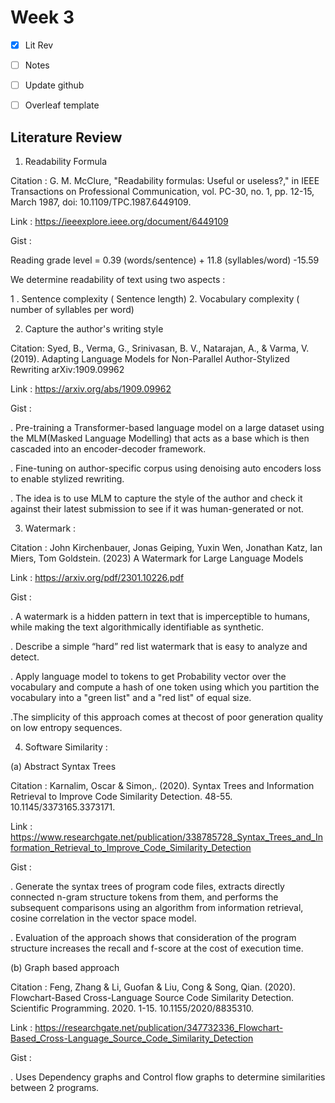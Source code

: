 # Week 3

- [x] Lit Rev
- [ ] Notes
- [ ] Update github
- [ ] Overleaf template



## Literature Review

1. Readability Formula

Citation : G. M. McClure, "Readability formulas: Useful or useless?," in IEEE Transactions on Professional Communication, vol. PC-30, no. 1, pp. 12-15, March 1987, doi: 10.1109/TPC.1987.6449109.

Link : https://ieeexplore.ieee.org/document/6449109

Gist : 

Reading grade level = 0.39 (words/sentence) + 11.8 (syllables/word) -15.59 


We determine readability of text using two aspects :

   1 . Sentence complexity ( Sentence length)
   2.  Vocabulary complexity ( number of syllables per word)


2. Capture the author's writing style 

Citation: Syed, B., Verma, G., Srinivasan, B. V., Natarajan, A., & Varma, V. (2019). Adapting Language Models for Non-Parallel Author-Stylized Rewriting arXiv:1909.09962

Link : https://arxiv.org/abs/1909.09962

Gist : 

. Pre-training a Transformer-based language model on a large dataset using the MLM(Masked Language Modelling) that acts as a base which is then cascaded into an encoder-decoder framework.

. Fine-tuning on author-specific corpus using denoising auto encoders loss to enable stylized rewriting.

. The idea is to use MLM to capture the style of the author and check it against their latest submission to see if it was human-generated or not.


3. Watermark : 

Citation :  John Kirchenbauer, Jonas Geiping, Yuxin Wen, Jonathan Katz, Ian Miers, Tom Goldstein. (2023) A Watermark for Large Language Models

Link : https://arxiv.org/pdf/2301.10226.pdf


Gist : 

. A watermark is a hidden pattern in text that is imperceptible to humans, while making the text algorithmically identifiable as synthetic.

. Describe a simple “hard” red list watermark that is easy to analyze and detect. 

. Apply language model to tokens to get Probability vector over the vocabulary and compute a hash of one token using which you partition the vocabulary into a "green list" and a "red list" of equal size. 

.The simplicity of this approach comes at thecost of poor generation quality on low entropy sequences.


4. Software Similarity : 

(a) Abstract Syntax Trees

Citation : Karnalim, Oscar & Simon,. (2020). Syntax Trees and Information Retrieval to Improve Code Similarity Detection. 48-55. 10.1145/3373165.3373171. 

Link : https://www.researchgate.net/publication/338785728_Syntax_Trees_and_Information_Retrieval_to_Improve_Code_Similarity_Detection

Gist : 

. Generate the syntax trees of program code files, extracts directly connected n-gram structure tokens from them, and performs the subsequent comparisons using an algorithm from information retrieval, cosine correlation in the vector space model. 

. Evaluation of the approach shows that consideration of the program structure  increases the recall and f-score  at the cost of execution time. 


(b) Graph based approach


Citation : Feng, Zhang & Li, Guofan & Liu, Cong & Song, Qian. (2020). Flowchart-Based Cross-Language Source Code Similarity Detection. Scientific Programming. 2020. 1-15. 10.1155/2020/8835310. 

Link : https://researchgate.net/publication/347732336_Flowchart-Based_Cross-Language_Source_Code_Similarity_Detection

Gist : 
 
. Uses Dependency graphs and Control flow graphs to determine similarities between 2 programs.
